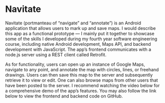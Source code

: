 # Navitate

Navitate (portmanteau of “navigate” and “annotate”) is an Android application that allows users to mark up and save maps. I would describe this app as a functional prototype — I mainly put it together to showcase some of the skills I developed during my fourth year software engineering course, including native Android development, Maps API, and backend development with JavaScript. The app’s frontend communicates with a node.js server using a REST client called Retrofit.

As for functionality, users can open up an instance of Google Maps, navigate to any point, and annotate the map with circles, lines, or freehand drawings. Users can then save this map to the server and subsequently retrieve it to view or edit. One can also browse maps from other users that have been posted to the server. I recommend watching the video below for a comprehensive demo of the app’s features. You may also follow the link below to view the frontend and backend code on GitHub.
